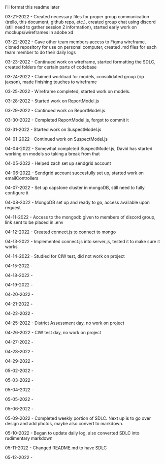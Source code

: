 i'll format this readme later

03-21-2022 - Created necessary files for proper group communication (trello, this document, github repo, etc.), created group chat using discord (still need to gather session 2 information), started early work on mockups/wireframes in adobe xd

03-22-2022 - Gave other team members access to Figma wireframe, cloned repository for use on personal computer, created .md files for each team member to do their daily logs

03-23-2022 - Continued work on wireframe, started formatting the SDLC, created folders for certain parts of codebase

03-24-2022 - Claimed workload for models, consolidated group (rip jaxson), made finishing touches to wireframe

03-25-2022 - Wireframe completed, started work on models.

03-28-2022 - Started work on ReportModel.js

03-29-2022 - Continued work on ReportModel.js

03-30-2022 - Completed ReportModel.js, forgot to commit it

03-31-2022 - Started work on SuspectModel.js

04-01-2022 - Continued work on SuspectModel.js

04-04-2022 - Somewhat completed SuspectModel.js, David has started working on models so taking a break from that

04-05-2022 - Helped zach set up sendgrid account

04-06-2022 - Sendgrid account succesfully set up, started work on emailControllers

04-07-2022 - Set up capstone cluster in mongoDB, still need to fully configure it

04-08-2022 - MongoDB set up and ready to go, access available upon request

04-11-2022 - Access to the mongodb given to members of discord group, link sent to be placed in .env

04-12-2022 - Created connect.js to connect to mongo

04-13-2022 - Implemented connect.js into server.js, tested it to make sure it works

04-14-2022 - Studied for CIW test, did not work on project

04-15-2022 - 

04-18-2022 - 

04-19-2022 - 

04-20-2022 -

04-21-2022 -

04-22-2022 -

04-25-2022 - District Assessment day, no work on project

04-26-2022 - CIW test day, no work on project

04-27-2022 - 

04-28-2022 -

04-29-2022 -

05-02-2022 -

05-03-2022 -

05-04-2022 -

05-05-2022 -

05-06-2022 -

05-09-2022 - Completed weekly portion of SDLC. Next up is to go over design and add photos, maybe also convert to markdown.

05-10-2022 - Began to update daily log, also converted SDLC into rudimentary markdown

05-11-2022 - Changed README.md to have SDLC

05-12-2022 - 